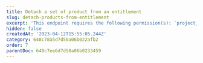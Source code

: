 ```yaml
---
title: Detach a set of product from an entitlement
slug: detach-products-from-entitlement
excerpt: 'This endpoint requires the following permission(s): `project_configuration:entitlements:read_write`.'
hidden: false
createdAt: '2023-04-12T15:55:05.244Z'
category: 648c78a5d7d50a06b022afb2
order: 7
parentDoc: 648c7ee6d7d50a06b0233459
---
```

